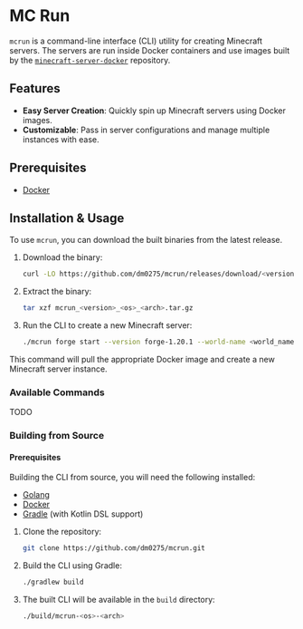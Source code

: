 # MC Run

`mcrun` is a command-line interface (CLI) utility for creating Minecraft servers. 
The servers are run inside Docker containers and use images built by the [`minecraft-server-docker`](https://github.com/dm0275/minecraft-server-docker) repository.

## Features

- **Easy Server Creation**: Quickly spin up Minecraft servers using Docker images.
- **Customizable**: Pass in server configurations and manage multiple instances with ease.

## Prerequisites
* [Docker](https://docs.docker.com/get-docker/)

## Installation & Usage
To use `mcrun`, you can download the built binaries from the latest release.

1. Download the binary:

   ```bash
   curl -LO https://github.com/dm0275/mcrun/releases/download/<version>/mcrun_<version>_<os>_<arch>.tar.gz
   ```

2. Extract the binary:

   ```bash
   tar xzf mcrun_<version>_<os>_<arch>.tar.gz
   ```

3. Run the CLI to create a new Minecraft server:

   ```bash
   ./mcrun forge start --version forge-1.20.1 --world-name <world_name>
   ```

This command will pull the appropriate Docker image and create a new Minecraft server instance.


### Available Commands
TODO

### Building from Source

#### Prerequisites

Building the CLI from source, you will need the following installed:

- [Golang](https://golang.org/doc/install)
- [Docker](https://docs.docker.com/get-docker/)
- [Gradle](https://gradle.org/install/) (with Kotlin DSL support)

1. Clone the repository:

   ```bash
   git clone https://github.com/dm0275/mcrun.git 
   ```

2. Build the CLI using Gradle:

   ```bash
   ./gradlew build
   ```

3. The built CLI will be available in the `build` directory:

   ```bash
   ./build/mcrun-<os>-<arch>
   ```
